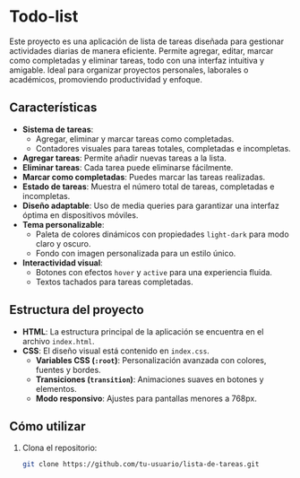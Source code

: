 # Todo-list
Este proyecto es una aplicación de lista de tareas diseñada para gestionar actividades diarias de manera eficiente. Permite agregar, editar, marcar como completadas y eliminar tareas, todo con una interfaz intuitiva y amigable. Ideal para organizar proyectos personales, laborales o académicos, promoviendo productividad y enfoque.

## Características

- **Sistema de tareas**:
  - Agregar, eliminar y marcar tareas como completadas.
  - Contadores visuales para tareas totales, completadas e incompletas.
- **Agregar tareas**: Permite añadir nuevas tareas a la lista.
- **Eliminar tareas**: Cada tarea puede eliminarse fácilmente.
- **Marcar como completadas**: Puedes marcar las tareas realizadas.
- **Estado de tareas**: Muestra el número total de tareas, completadas e incompletas.
- **Diseño adaptable**: Uso de media queries para garantizar una interfaz óptima en dispositivos móviles.
- **Tema personalizable**:
  - Paleta de colores dinámicos con propiedades `light-dark` para modo claro y oscuro.
  - Fondo con imagen personalizada para un estilo único.
- **Interactividad visual**:
  - Botones con efectos `hover` y `active` para una experiencia fluida.
  - Textos tachados para tareas completadas.

## Estructura del proyecto

- **HTML**: La estructura principal de la aplicación se encuentra en el archivo `index.html`. 
- **CSS**: El diseño visual está contenido en `index.css`.
  - **Variables CSS (`:root`)**: Personalización avanzada con colores, fuentes y bordes.
  - **Transiciones (`transition`)**: Animaciones suaves en botones y elementos.
  - **Modo responsivo**: Ajustes para pantallas menores a 768px.

## Cómo utilizar

1. Clona el repositorio:
   ```bash
   git clone https://github.com/tu-usuario/lista-de-tareas.git
